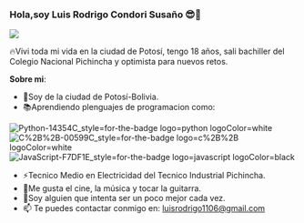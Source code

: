 ### Hola,soy Luis Rodrigo Condori Susaño 😎👋
<p align="left">
 <img src="https://readme-typing-svg.herokuapp.com/?lines=¡Bienvenidos+a+mi+perfil!&center=true&width=360&height=30">
</p>
🔥Vivi toda mi vida en la ciudad de Potosí, tengo 18 años, sali bachiller del Colegio Nacional Pichincha y optimista para nuevos retos.

**Sobre mi**:
- 🗻Soy de la ciudad de Potosí-Bolivia.
- 📚Aprendiendo plenguajes de programacion como:

![Python-14354C_style=for-the-badge logo=python logoColor=white](https://github.com/rodriCondori/rodriCondori/assets/159298397/d7c3527d-d371-492e-a129-7bf3c9bc609c)
![C%2B%2B-00599C_style=for-the-badge logo=c%2B%2B logoColor=white](https://github.com/rodriCondori/rodriCondori/assets/159298397/4bd77631-94e5-4d61-b3b4-572c3349c0ca) 
![JavaScript-F7DF1E_style=for-the-badge logo=javascript logoColor=black](https://github.com/rodriCondori/rodriCondori/assets/159298397/603ec089-0f38-4163-a835-ee788bf154db)
- ⚡Tecnico Medio en Electricidad del Tecnico Industrial Pichincha.
- 🎨Me gusta el cine, la música y tocar la guitarra.
- 🔺Soy alguien que intenta ser un poco mejor cada vez.
- 📫 Te puedes contactar conmigo en: luisrodrigo1106@gmail.com



<!--
**rodriCondori/rodriCondori** is a ✨ _special_ ✨ repository because its `README.md` (this file) appears on your GitHub profile.

Here are some ideas to get you started:

- 🔭 I’m currently working on ...
- 🌱 I’m currently learning ...
- 👯 I’m uto collaborate on ju
- 🤔 I’m looking for help with ...
- 💬 Ask me about ...
- 📫 How to reach me: ...
- 😄 Pronouns: ...
- ⚡ Fun fact: ...
-->
